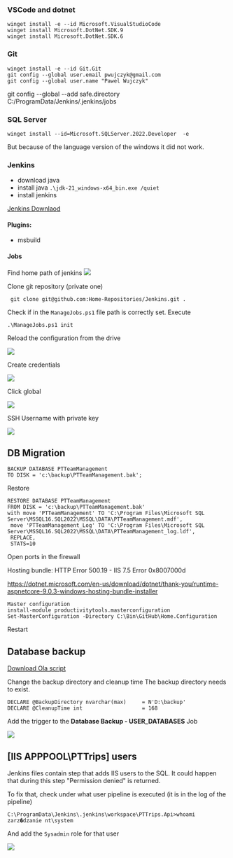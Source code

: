 

### VSCode and dotnet
```
winget install -e --id Microsoft.VisualStudioCode
winget install Microsoft.DotNet.SDK.9
winget install Microsoft.DotNet.SDK.6
```
### Git
```
winget install -e --id Git.Git
git config --global user.email pwujczyk@gmail.com
git config --global user.name "Pawel Wujczyk"
```

 git config --global --add safe.directory C:/ProgramData/Jenkins/.jenkins/jobs

### SQL Server
```
winget install --id=Microsoft.SQLServer.2022.Developer  -e
```
But because of the language version of the windows it did not work.

### Jenkins
- download java
- install java ```.\jdk-21_windows-x64_bin.exe /quiet```
- install jenkins 

[Jenkins Downlaod](https://www.jenkins.io/download/thank-you-downloading-windows-installer-stable/)

#### Plugins:
- msbuild

#### Jobs
Find home path of jenkins 
![](Images/20250316124105.png)

Clone git repository (private one)
```
 git clone git@github.com:Home-Repositories/Jenkins.git .
```

Check if in the ```ManageJobs.ps1``` file path is correctly set.
Execute 
```
.\ManageJobs.ps1 init
```



 Reload the configuration from the drive

![](Images/20250316130840.png)

Create credentials

![](Images/20250316132333.png)

Click global

![](Images/20250316132430.png)

SSH Username with private key

![](Images/20250316132642.png)


## DB Migration

```
BACKUP DATABASE PTTeamManagement
TO DISK = 'c:\backup\PTTeamManagement.bak';
```

Restore
```
RESTORE DATABASE PTTeamManagement  
FROM DISK = 'c:\backup\PTTeamManagement.bak'
with move 'PTTeamManagement' TO 'C:\Program Files\Microsoft SQL Server\MSSQL16.SQL2022\MSSQL\DATA\PTTeamManagement.mdf',
 move 'PTTeamManagement_Log' TO 'C:\Program Files\Microsoft SQL Server\MSSQL16.SQL2022\MSSQL\DATA\PTTeamManagement_log.ldf',
 REPLACE,
 STATS=10
```

Open ports in the firewall 


Hosting bundle:
HTTP Error 500.19 - IIS 7.5 Error 0x8007000d

https://dotnet.microsoft.com/en-us/download/dotnet/thank-you/runtime-aspnetcore-9.0.3-windows-hosting-bundle-installer

```
Master configuration
install-module productivitytools.masterconfiguration
Set-MasterConfiguration -Directory C:\Bin\GitHub\Home.Configuration
```
Restart

## Database backup
[Download Ola script](https://ola.hallengren.com/sql-server-backup.html)

Change the backup directory and cleanup time
The backup directory needs to exist.

```
DECLARE @BackupDirectory nvarchar(max)     = N'D:\backup'
DECLARE @CleanupTime int                   = 168 
```

Add the trigger to the **Database Backup - USER_DATABASES** Job

![](Images/20250322113516.png)


## [IIS APPPOOL\PTTrips] users

Jenkins files contain step that adds IIS users to the SQL. It could happen that during this step "Permission denied" is returned.

To fix that, check under what user pipeline is executed (it is in the log of the pipeline)
```
C:\ProgramData\Jenkins\.jenkins\workspace\PTTrips.Api>whoami
zarz�dzanie nt\system
```

And add the ```Sysadmin``` role for that user

![](Images/20250402182431.png)